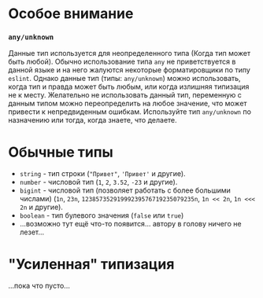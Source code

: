 # Особое внимание
### `any/unknown`
Данные тип используется для неопределенного типа (Когда тип может быть любой). Обычно использование типа `any` не приветствуется в данной языке и на него жалуются некоторые форматировщики по типу `eslint`. Однако данные тип (типы: `any/unknown`) можно использовать, когда тип и правда может быть любым, или когда излишняя типизация не к месту.
Желательно не использовать данный тип, переменную с данным типом можно переопределить на любое значение, что может привести к непредвиденным ошибкам. Используйте тип `any/unknown` по назначению или тогда, когда знаете, что делаете.
# Обычные типы
- `string` - тип строки (`"Привет"`, `'Привет'` и другие).
- `number` - числовой тип (`1`, `2`, `3.52`, `-23` и другие).
- `bigint` - числовой тип (позволяет работать с более большими числами) (`1n`, `23n`, `12385735291999239576719235079235n`, `1n << 2n`, `1n <<< 2n` и другие).
- `boolean` - тип булевого значения (`false` или  `true`)
- ...возможно тут ещё что-то появится... автору в голову ничего не лезет...
# "Усиленная" типизация
...пока что пусто...